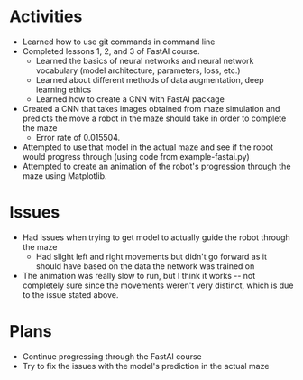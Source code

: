 # Activities

* Learned how to use git commands in command line
* Completed lessons 1, 2, and 3 of FastAI course.
  * Learned the basics of neural networks and neural network vocabulary (model architecture, parameters, loss, etc.)
  * Learned about different methods of data augmentation, deep learning ethics
  * Learned how to create a CNN with FastAI package
* Created a CNN that takes images obtained from maze simulation and predicts the move a robot in the maze should take in order to complete the maze
  * Error rate of 0.015504.
* Attempted to use that model in the actual maze and see if the robot would progress through (using code from example-fastai.py)
* Attempted to create an animation of the robot's progression through the maze using Matplotlib.

# Issues

* Had issues when trying to get model to actually guide the robot through the maze
  * Had slight left and right movements but didn't go forward as it should have based on the data the network was trained on
* The animation was really slow to run, but I think it works -- not completely sure since the movements weren't very distinct, which is due to the issue stated above.

# Plans

* Continue progressing through the FastAI course
* Try to fix the issues with the model's prediction in the actual maze
